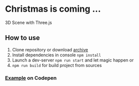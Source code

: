 # Christmas is coming ...

3D Scene with Three.js

## How to use

1. Clone repository or download [archive](https://github.com/dmitrymorozoff/christmas-is-coming.git)
2. Install dependencies in console `npm install`
3. Launch a dev-server `npm run start` and let magic happen or
4. `npm run build` for build project from sources

### [Example](https://codepen.io/dmitrymorozoff/pen/GypyEo) on Codepen